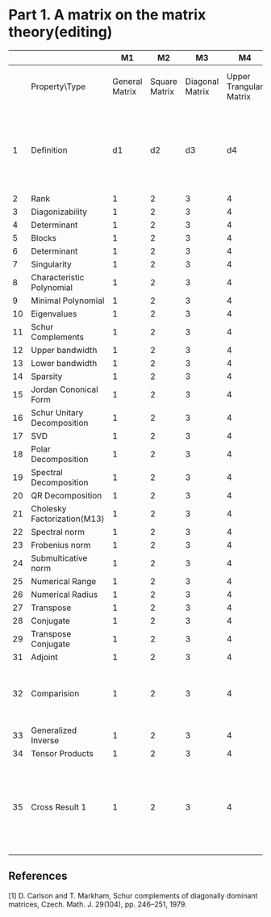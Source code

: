 <head>
     <script src="https://cdn.mathjax.org/mathjax/latest/MathJax.js?config=TeX-AMS-MML_HTMLorMML" type="text/javascript"></script>
     <script type="text/x-mathjax-config">
         MathJax.Hub.Config({
             tex2jax: {
             skipTags: ['script', 'noscript', 'style', 'textarea', 'pre'],
             inlineMath: [['$','$']]
             }
         });
     </script>
 </head>

# Part 1. A matrix on the matrix theory(editing)

| |  |M1|M2|M3|M4|M5|M6|M7|M8|M9|M10|M11|M12|M13|M14|M15|M16|M17|M18|M19|M20|M21|M22|
|---|---|---|---|---|---|---|---|---|---|---|---|---|---|---|---|---|---|---|---|---|---|---|---|       
| |Property\Type|General Matrix|Square Matrix|Diagonal Matrix|Upper Trangular Matrix|Lower Trangular Matrix|Diagonal Dominant Matrix|Strictly Diagonal Dominant Matrix|Symmetric Matrix|Hermitian Matrix|Normal Matrix|Unitary Matrix|Householder Matrix|Positive Semidefinite Matrix|Hankel Matrix|Toplitz Matrix|Permutation Matrix|Companion Matrix|[Z-Matrix](https://en.wikipedia.org/wiki/Z-matrix_(mathematics))|[M-Matrix](https://en.wikipedia.org/wiki/M-matrix)|H-Matrix|[Hilbert Matrix](https://en.wikipedia.org/wiki/Hilbert_matrix)|[Adjacency Matrix](https://en.wikipedia.org/wiki/Adjacency_matrix)|
|1|Definition|d1 | d2| d3|d4 |d5 |d6 | d7|d8|d9 | d10|d11 |d12 |d13 |d14 |d15 |d16 |d17 |A matrix with all off-diagonal entries less than zero.|A Z-matrix with eigenvalues whose real parts are nonnegative. |A is an H-Matrix if its Comparision matrix \<A\> is an M-Matrix|d21| d22|
|2|Rank|1 |2 |3 |4 |5 |6 |7 |8 |9 |10 |11 |12 |13 |14 |15 |16 |17 |18 |19| 20 |21|22|
|3|Diagonizability|1 |2 |3 |4 |5 |6 |7 |8 |9 |10 |11 |12 |13 |14 |15 |16 |17 |18 |19| 20 |21|22|
|4|Determinant|1 |2 |3 |4 |5 |6 |7 |8 |9 |10 |11 |12 |13 |14 |15 |16 |17 |18 |19| 20 |21|22|
|5|Blocks|1 |2 |3 |4 |5 |6 |7 |8 |9 |10 |11 |12 |13 |14 |15 |16 |17 |18 |19| 20 |21|22|
|6|Determinant|1 |2 |3 |4 |5 |6 |7 |8 |9 |10 |11 |12 |13 |14 |15 |16 |17 |18 |19| 20 |21|22|
|7|Singularity|1 |2 |3 |4 |5 |6 |7 |8 |9 |10 |11 |12 |13 |14 |15 |16 |17 |18 |19| 20 |21|22|
|8|Characteristic Polynomial|1 |2 |3 |4 |5 |6 |7 |8 |9 |10 |11 |12 |13 |14 |15 |16 |17 |18 |19| 20 |21|22|
|9|Minimal Polynomial|1 |2 |3 |4 |5 |6 |7 |8 |9 |10 |11 |12 |13 |14 |15 |16 |17 |18 |19| 20 |21|22|
|10|Eigenvalues|1 |2 |3 |4 |5 |6 |7 |8 |9 |10 |11 |12 |13 |14 |15 |16 |17 |18 |19| 20 |21|22|
|11|Schur Complements|1 |2 |3 |4 |5 |6 |7 |8 |9 |10 |11 |12 |13 |14 |15 |16 |17 |18 |19| 20 |21|22|
|12|Upper bandwidth|1 |2 |3 |4 |5 |6 |7 |8 |9 |10 |11 |12 |13 |14 |15 |16 |17 |18 |19| 20 |21|22|
|13|Lower bandwidth|1 |2 |3 |4 |5 |6 |7 |8 |9 |10 |11 |12 |13 |14 |15 |16 |17 |18 |19| 20 |21|22|
|14|Sparsity|1 |2 |3 |4 |5 |6 |7 |8 |9 |10 |11 |12 |13 |14 |15 |16 |17 |18 |19| 20 |21|22|
|15|Jordan Cononical Form|1 |2 |3 |4 |5 |6 |7 |8 |9 |10 |11 |12 |13 |14 |15 |16 |17 |18 |19| 20 |21|22|
|16|Schur Unitary Decomposition|1 |2 |3 |4 |5 |6 |7 |8 |9 |10 |11 |12 |13 |14 |15 |16 |17 |18 |19| 20 |21|22|
|17|SVD|1 |2 |3 |4 |5 |6 |7 |8 |9 |10 |11 |12 |13 |14 |15 |16 |17 |18 |19| 20 |21|22|
|18|Polar Decomposition|1 |2 |3 |4 |5 |6 |7 |8 |9 |10 |11 |12 |13 |14 |15 |16 |17 |18 |19| 20 |21|22|
|19|Spectral Decomposition|1 |2 |3 |4 |5 |6 |7 |8 |9 |10 |11 |12 |13 |14 |15 |16 |17 |18 |19| 20 |21|22|
|20|QR Decomposition|1 |2 |3 |4 |5 |6 |7 |8 |9 |10 |11 |12 |13 |14 |15 |16 |17 |18 |19| 20 |21|22|
|21|Cholesky Factorization(M13)|1 |2 |3 |4 |5 |6 |7 |8 |9 |10 |11 |12 |13 |14 |15 |16 |17 |18 |19| 20 |21|22|
|22|Spectral norm|1 |2 |3 |4 |5 |6 |7 |8 |9 |10 |11 |12 |13 |14 |15 |16 |17 |18 |19| 20 |21|22|
|23|Frobenius norm|1 |2 |3 |4 |5 |6 |7 |8 |9 |10 |11 |12 |13 |14 |15 |16 |17 |18 |19| 20 |21|22|
|24|Submulticative norm|1 |2 |3 |4 |5 |6 |7 |8 |9 |10 |11 |12 |13 |14 |15 |16 |17 |18 |19| 20 |21|22|
|25|Numerical Range|1 |2 |3 |4 |5 |6 |7 |8 |9 |10 |11 |12 |13 |14 |15 |16 |17 |18 |19| 20 |21|22|
|26|Numerical Radius|1 |2 |3 |4 |5 |6 |7 |8 |9 |10 |11 |12 |13 |14 |15 |16 |17 |18 |19| 20 |21|22|
|27|Transpose|1 |2 |3 |4 |5 |6 |7 |8 |9 |10 |11 |12 |13 |14 |15 |16 |17 |18 |19| 20 |21|22|
|28|Conjugate|1 |2 |3 |4 |5 |6 |7 |8 |9 |10 |11 |12 |13 |14 |15 |16 |17 |18 |19| 20 |21|22|
|29|Transpose Conjugate|1 |2 |3 |4 |5 |6 |7 |8 |9 |10 |11 |12 |13 |14 |15 |16 |17 |18 |19| 20 |21|22|
|31|Adjoint|1 |2 |3 |4 |5 |6 |7 |8 |9 |10 |11 |12 |13 |14 |15 |16 |17 |18 |19| 20 |21|22|
|32|Comparision|1 |2 |3 |4 |5 |6 |7 |8 |9 |10 |11 |12 |13 |14 |15 |16 |17 |18 |19|$Comparision=$\<A\>=$(m_{i,j})=\|a_{i,i}\|,$ if $j=i$; $(m_{i,j})=-\|a_{i,j}\|$, if $i\neq j$ |21|22|
|33|Generalized Inverse|1 |2 |3 |4 |5 |6 |7 |8 |9 |10 |11 |12 |13 |14 |15 |16 |17 |18 |19| 20 |21|22|
|34|Tensor Products|1 |2 |3 |4 |5 |6 |7 |8 |9 |10 |11 |12 |13 |14 |15 |16 |17 |18 |19| 20 |21|22|
|35|Cross Result 1|1 |2 |3 |4 |5 |6 |The Schur Complement of an SDD matrix is again SDD. <font color=blue>1979, Carlson and Markham.[1]</font>|8 |9 |10 |11 |12 |13 |14 |15 |16 |17 |18 |19| If $A$ is an H-Matrix, then \<A\> is a M-Matrix.|21|22|


## References
[1] D. Carlson and T. Markham, Schur complements of diagonally dominant matrices, Czech. Math. J. 29(104), pp. 246–251, 1979.


